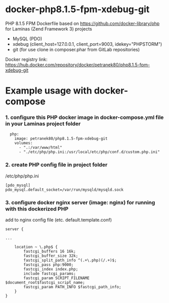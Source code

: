 # docker-php8.1.5-fpm-xdebug-git

PHP 8.1.5 FPM Dockerfile based on https://github.com/docker-library/php for Laminas (Zend Framework 3) projects

* MySQL (PDO)
* xdebug (client_host=127.0.0.1, client_port=9003, idekey="PHPSTORM")
* git (for use clone in composer.phar from GitLab repositories)

Docker registry link: https://hub.docker.com/repository/docker/petranek80/php8.1.5-fpm-xdebug-git

# Example usage with docker-compose

### 1. configure this PHP docker image in docker-compose.yml file in your Laminas project folder

```
  php:
    image: petranek80/php8.1.5-fpm-xdebug-git
    volumes:
      - ".:/var/www/html"
      - "./etc/php/php.ini:/usr/local/etc/php/conf.d/custom.php.ini"
```
      

### 2. create PHP config file in project folder

/etc/php/php.ini
```
[pdo_mysql]
pdo_mysql.default_socket=/var/run/mysqld/mysqld.sock
```
### 3. configure docker nginx server (image: nginx) for running with this dockerized PHP

add to nginx config file (etc. default.template.conf)

```
server {

...

    location ~ \.php$ {
        fastcgi_buffers 16 16k;
        fastcgi_buffer_size 32k;
        fastcgi_split_path_info ^(.+\.php)(/.+)$;
        fastcgi_pass php:9000;
        fastcgi_index index.php;
        include fastcgi_params;
        fastcgi_param SCRIPT_FILENAME $document_root$fastcgi_script_name;
        fastcgi_param PATH_INFO $fastcgi_path_info;
    }
}    
```    
